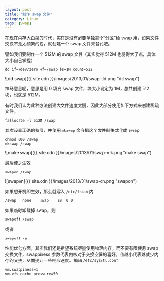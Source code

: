 ```yaml
---
layout: post
title: "制作 swap 文件"
category: Linux
tags: [Swap]
---
```


在现在内存大白菜的时代，实在是没有必要单独拿个“分区”给 swap 用，如果文件交换不是太频繁的话，就创建一个 swap 文件来替代吧。

譬如我们要制作一个 512M 的 swap 文件（其实觉得 512M 也觉得大了点，具体大小自己掌握）

    dd if=/dev/zero of=/swap bs=1M count=512

![dd swap]({{ site.cdn }}/images/2013/01/swap-dd.png "dd swap")

<!-- more -->

神马意思呢，意思是用 0 填充 swap 文件，块大小设定为 1M，总共创建 512 块，也就是 512M。

有时我们认为此种方法创建大文件速度太慢，因此大部分使用如下方式来创建稀疏文件。

    fallocate -l 512M /swap

其次设置正确的权限，并使用 `mkswap` 命令把这个文件制格式化成 swap

    chmod 600 /swap
    mkswap /swap

![make swap]({{ site.cdn }}/images/2013/01/swap-mk.png "make swap")

最后使之生效

    swapon /swap

![swapon]({{ site.cdn }}/images/2013/01/swap-on.png "swapon")

如果想开机即生效，那么就写入 `/etc/fstab` 内

    /swap	none	swap	sw	0 0

如果临时卸载掉 swap，则

    swapoff /swap

或者

    swapoff -a

性能优化方面，其实我们还是希望系统尽量使用物理内存，而不要有限使用 swap 交换文件，swappiness 参数代表内核对于交换空间的喜好，值越小代表越减少内存的交换，从而提升一些响应速度。编辑 `/etc/sysctl.conf`

    vm.swappiness=1
    vm.vfs_cache_pressure=50

